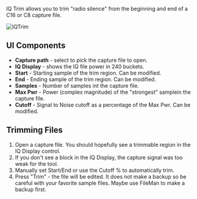 IQ Trim allows you to trim "radio silence" from the beginning and end of a C16 or C8 capture file.

![IQTrim](https://github.com/eried/portapack-mayhem/assets/3761006/e83a4ca5-af1d-4aeb-918f-1df056fb3d04)

## UI Components

* **Capture path** - select to pick the capture file to open.
* **IQ Display** - shows the IQ file power in 240 buckets.
* **Start** - Starting sample of the trim region. Can be modified.
* **End** - Ending sample of the trim region. Can be modified.
* **Samples** - Number of samples int the capture file.
* **Max Pwr** - Power (complex magnitude) of the "strongest" samplein the capture file.
* **Cutoff** - Signal to Noise cutoff as a percentage of the Max Pwr. Can be modified.

## Trimming Files
1. Open a capture file. You should hopefully see a trimmable region in the IQ Display control.
  1. If you don't see a block in the IQ Display, the capture signal was too weak for the tool.
2. Manually set Start/End or use the Cutoff % to automatically trim.
3. Press "Trim" - the file will be edited. It does not make a backup so be careful with your favorite sample files. Maybe use FileMan to make a backup first.
